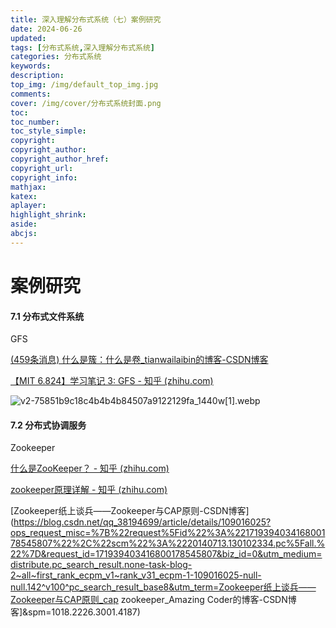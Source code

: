 ```yaml
---
title: 深入理解分布式系统（七）案例研究
date: 2024-06-26
updated:
tags: [分布式系统,深入理解分布式系统]
categories: 分布式系统
keywords:
description:
top_img: /img/default_top_img.jpg
comments:
cover: /img/cover/分布式系统封面.png
toc:
toc_number:
toc_style_simple:
copyright:
copyright_author:
copyright_author_href:
copyright_url:
copyright_info:
mathjax:
katex:
aplayer:
highlight_shrink:
aside:
abcjs:
---
```


# 案例研究

#### 7.1 分布式文件系统

GFS

[(459条消息) 什么是簇：什么是卷_tianwailaibin的博客-CSDN博客](https://blog.csdn.net/tianwailaibin/article/details/6722956/?ops_request_misc=&request_id=&biz_id=102&utm_term=文件系统的卷是什么&utm_medium=distribute.pc_search_result.none-task-blog-2~all~sobaiduweb~default-0-6722956.142^v88^control_2,239^v2^insert_chatgpt&spm=1018.2226.3001.4187)

[【MIT 6.824】学习笔记 3: GFS - 知乎 (zhihu.com)](https://zhuanlan.zhihu.com/p/354450124)

![v2-75851b9c18c4b4b4b84507a9122129fa_1440w[1].webp](https://s2.loli.net/2024/06/26/zCHi1YPJGlQMZUo.webp)

#### 7.2 分布式协调服务

Zookeeper

[什么是ZooKeeper？ - 知乎 (zhihu.com)](https://zhuanlan.zhihu.com/p/62526102)

[zookeeper原理详解 - 知乎 (zhihu.com)](https://zhuanlan.zhihu.com/p/64702090)

[Zookeeper纸上谈兵——Zookeeper与CAP原则-CSDN博客](https://blog.csdn.net/qq_38194699/article/details/109016025?ops_request_misc=%7B%22request%5Fid%22%3A%22171939403416800178545807%22%2C%22scm%22%3A%2220140713.130102334.pc%5Fall.%22%7D&request_id=171939403416800178545807&biz_id=0&utm_medium=distribute.pc_search_result.none-task-blog-2~all~first_rank_ecpm_v1~rank_v31_ecpm-1-109016025-null-null.142^v100^pc_search_result_base8&utm_term=Zookeeper纸上谈兵——Zookeeper与CAP原则_cap zookeeper_Amazing Coder的博客-CSDN博客]&spm=1018.2226.3001.4187)